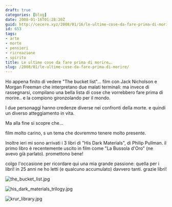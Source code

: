 ```yaml
---
draft: true
categories: [blog]
date: 2008-01-16T01:28:20Z
guid: http://cecere.xyz/2008/01/16/le-ultime-cose-da-fare-prima-di-morire/
id: 653
tags:
- arte
- morte
- pensieri
- ricreazione
- spirito
title: Le ultime cose da fare prima di morire….
slug: /2008/01/le-ultime-cose-da-fare-prima-di-morire/
---
```


Ho appena finito di vedere "The bucket list"… film con Jack Nicholson e Morgan Freeman che interpretano due malati terminali: ma invece di rassegnarsi, compilano una bella lista di cose che vorrebbero fare prima di morire.. e la compiono gironzolando per il mondo.
  
I due personaggi hanno credenze diverse nei confronti della morte. e quindi un diverso atteggiamento in vita.
  
Ma alla fine si scopre che…
  
film molto carino, s un tema che dovremmo tenere molto presente.

Inoltre ieri mi sono arrivati i 3 libri di "His Dark Materials", di Philip Pullman. il primo libro è recentemente uscito in film come "La Bussola d'Oro" (ne avevo già parlato). promettono bene!
  
colgo l'occasione per ricordare qui una mia grande passione: quella per i libri! in 25 anni ne ho letti (e qualcuno accumulato) davvero tanti. grazie libri!

![the_bucket_list.jpg](http://cecere.xyz/wp-content/uploads/sites/3/2008/01/the_bucket_list.jpg)

![his_dark_materials_trilogy.jpg](http://cecere.xyz/wp-content/uploads/sites/3/2008/01/his_dark_materials_trilogy.jpg)
  
![krur_library.jpg](http://cecere.xyz/wp-content/uploads/sites/3/2008/01/krur_library.jpg)